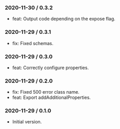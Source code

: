 ### 2020-11-30 / 0.3.2

- feat: Output code depending on the expose flag.

### 2020-11-29 / 0.3.1

- fix: Fixed schemas.

### 2020-11-29 / 0.3.0

- feat: Correctly configure properties.

### 2020-11-29 / 0.2.0

- fix: Fixed 500 error class name.
- feat: Export addAdditionalProperties.

### 2020-11-29 / 0.1.0

- Initial version.
